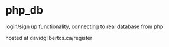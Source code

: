 # php_db
login/sign up functionality, connecting to real database from php

hosted at davidgilbertcs.ca/register
